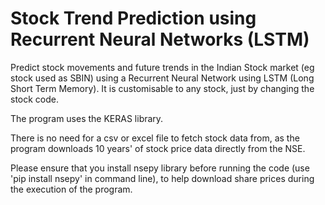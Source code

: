 # Stock Trend Prediction using Recurrent Neural Networks (LSTM)
Predict stock movements and future trends in the Indian Stock market (eg stock used as SBIN) using a Recurrent Neural Network using LSTM (Long Short Term Memory). It is customisable to any stock, just by changing the stock code.

The program uses the KERAS library.

There is no need for a csv or excel file to fetch stock data from, as the program downloads 10 years' of stock price data directly from the NSE.

Please ensure that you install nsepy library before running the code (use 'pip install nsepy' in command line), to help download share prices during the execution of the program.
